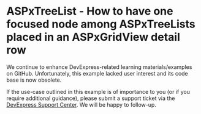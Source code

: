 
# ASPxTreeList - How to have one focused node among ASPxTreeLists placed in an ASPxGridView detail row

We continue to enhance DevExpress-related learning materials/examples on GitHub. Unfortunately, this example lacked user interest and its code base is now obsolete.

If the use-case outlined in this example is of importance to you (or if you require additional guidance), please submit a support ticket via the [DevExpress Support Center](https://supportcenter.devexpress.com/ticket/create?followUpTo=T570802). We will be happy to follow-up.
